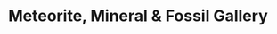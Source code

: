 ---
title: "Meteorite, Mineral & Fossil Gallery"
url: /santa-fe/meteorite-mineral-and-fossil-gallery/
shop: shop
---